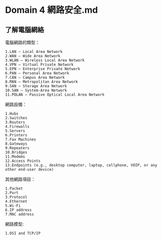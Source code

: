 Domain 4 網路安全.md
===

了解電腦網絡
---

電腦網路的類型：

    1.LAN – Local Area Network
    2.WAN – Wide Area Network
    3.WLAN – Wireless Local Area Network
    4.VPN – Virtual Private Network
    5.EPN – Enterprise Private Network
    6.PAN – Personal Area Network
    7.CAN – Campus Area Network
    8.MAN – Metropolitan Area Network
    9.SAN – Storage Area Network
    10.SAN – System-Area Network
    11.POLAN – Passive Optical Local Area Network

網路設備：

    1.Hubs
    2.Switches
    3.Routers
    4.Firewalls
    5.Servers
    6.Printers
    7.Fax Machines
    8.Gateways
    9.Repeaters
    10.Bridges
    11.Modems
    12.Access Points
    13.Endpoints (e.g., desktop computer, laptop, cellphone, VOIP, or any other end-user device)

其他網路項目：

    1.Packet
    2.Port
    3.Protocol
    4.Ethernet
    5.Wi-Fi
    6.IP address
    7.MAC address

網路模型:

    1.OSI and TCP/IP
